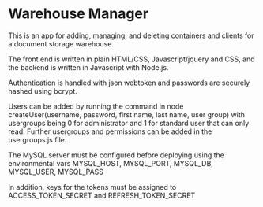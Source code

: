 # Warehouse Manager
 
This is an app for adding, managing, and deleting containers and clients for a document storage warehouse.

The front end is written in plain HTML/CSS, Javascript/jquery and CSS, and the backend is written in Javascript with Node.js.

Authentication is handled with json webtoken and passwords are securely hashed using bcrypt.

Users can be added by running the command in node createUser(username, password, first name, last name, user group) with usergroups being 0 for administrator and 1 for standard user that can only read. Further usergroups and permissions can be added in the usergroups.js file.

The MySQL server must be configured before deploying using the environmental vars
MYSQL_HOST,
MYSQL_PORT,
MYSQL_DB,
MYSQL_USER,
MYSQL_PASS

In addition, keys for the tokens must be assigned to ACCESS_TOKEN_SECRET and REFRESH_TOKEN_SECRET
